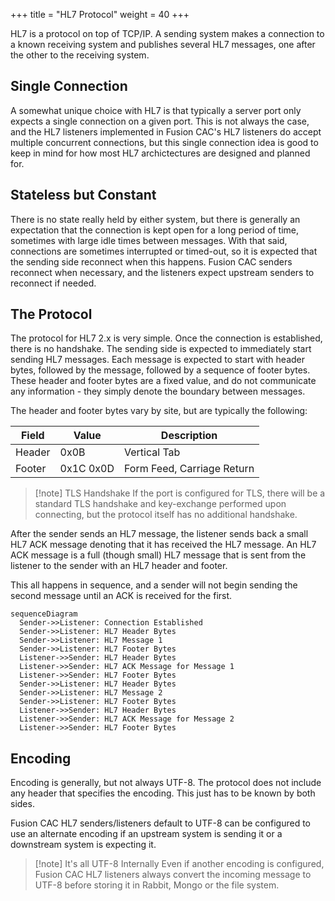 +++
title = "HL7 Protocol"
weight = 40
+++

HL7 is a protocol on top of TCP/IP.  A sending system makes a connection to a known receiving system and 
publishes several HL7 messages, one after the other to the receiving system.

## Single Connection

A somewhat unique choice with HL7 is that typically a server port only expects a single connection on a 
given port.  This is not always the case, and the HL7 listeners implemented in Fusion CAC's HL7 listeners
do accept multiple concurrent connections, but this single connection idea is good to keep in mind for
how most HL7 archictectures are designed and planned for.

## Stateless but Constant

There is no state really held by either system, but there is generally an expectation that the connection
is kept open for a long period of time, sometimes with large idle times between messages.  With that said,
connections are sometimes interrupted or timed-out, so it is expected that the sending side reconnect when
this happens.  Fusion CAC senders reconnect when necessary, and the listeners expect upstream senders to 
reconnect if needed.

## The Protocol

The protocol for HL7 2.x is very simple.
Once the connection is established, there is no handshake.  The sending side is expected to immediately start
sending HL7 messages.  Each message is expected to start with header bytes, followed by the message, followed
by a sequence of footer bytes.  These header and footer bytes are a fixed value, and do not communicate any
information - they simply denote the boundary between messages.

The header and footer bytes vary by site, but are typically the following:

| Field | Value | Description |
| - | - | - |
| Header | 0x0B | Vertical Tab |
| Footer | 0x1C 0x0D | Form Feed, Carriage Return |

> [!note] TLS Handshake
If the port is configured for TLS, there will be a standard TLS handshake and key-exchange performed upon 
connecting, but the protocol itself has no additional handshake.

After the sender sends an HL7 message, the listener sends back a small HL7 ACK message denoting
that it has received the HL7 message.  An HL7 ACK message is a full (though small) HL7 message that is sent from
the listener to the sender with an HL7 header and footer.

This all happens in sequence, and a sender will not begin sending the second message until an ACK is received
for the first.


```mermaid
sequenceDiagram
  Sender->>Listener: Connection Established
  Sender->>Listener: HL7 Header Bytes
  Sender->>Listener: HL7 Message 1
  Sender->>Listener: HL7 Footer Bytes
  Listener->>Sender: HL7 Header Bytes
  Listener->>Sender: HL7 ACK Message for Message 1
  Listener->>Sender: HL7 Footer Bytes
  Sender->>Listener: HL7 Header Bytes
  Sender->>Listener: HL7 Message 2
  Sender->>Listener: HL7 Footer Bytes
  Listener->>Sender: HL7 Header Bytes
  Listener->>Sender: HL7 ACK Message for Message 2
  Listener->>Sender: HL7 Footer Bytes
```

## Encoding

Encoding is generally, but not always UTF-8.  The protocol does not include any header that specifies the encoding.
This just has to be known by both sides.

Fusion CAC HL7 senders/listeners default to UTF-8 can be configured to use an alternate encoding if an upstream
system is sending it or a downstream system is expecting it.

> [!note] It's all UTF-8 Internally
Even if another encoding is configured, Fusion CAC HL7 listeners always convert the incoming message to UTF-8 before
storing it in  Rabbit, Mongo or the file system.
